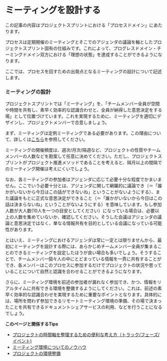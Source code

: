 # ミーティングを設計する

この記事の内容はプロジェクトスプリントにおける「プロセスドメイン」にあたります。

プロセスは定期開催のミーティングとそこでのアジェンダの議論を軸としたプロジェクトスプリント固有の仕組みです。これによって、プログレスドメイン・チーミングドメイン双方における「理想の状態」を達成することができるようになります。

ここでは、プロセスを回すための出発点となるミーティングの設計について記述します。

### **ミーティングの設計**

プロジェクトスプリントでは「ミーティング」を、「チームメンバー全員が空間や時間を共有し、素早く効率的な認識合わせと、全員が納得した意思決定をする場」として位置づけています。これを実現するために、ミーティングを適切にデザインし、プロジェクトメンバーで合意しましょう。

まず、ミーティングは定例ミーティングである必要があります。この理由について、詳しくは[こちら](../../../ja-v2.2.0/tips/3-1/)を参照してください。

ミーティングの開催頻度は、週次/月次/隔週など、プロジェクトの性質やチームメンバーの人数などを勘案して任意に決めてください。ただし、プロジェクトスプリントがプロジェクト推進メソッドであることを考えると、隔月以上の間隔でのミーティング開催は考えにくいでしょう。

なお、各ミーティングの参加者はアジェンダに応じて必要十分な程度でかまいません。ここでいう必要十分とは、アジェンダに関して網羅的に議論でき（＝「誰かがいないから今日はこの話ができないね」ということがないようにする）、また議論をもとに正式な意思決定ができること（＝「誰かがいないから今日はこの話は決まらないね」ということがないようにする）を意味しています。もし参加人数が大人数(10人を一つの目安としてください）になっている場合は、必要以上の人数を集めていないか、確認してください。そうした会議はアジェンダの議論と意思決定ではなく、単なる情報共有を目的としている会議になっている可能性があります。

とはいえ、ミーティングにおけるアジェンダは常に一定とは限りませんから、最初にミーティングを設計する際には、あらかじめチームメンバー全員が集まることのできるミーティングを設定したほうが良い場合も多いでしょう。そうすることで、チームメンバー個々人の中にとどまっている情報を一斉に共有することができ、各メンバーはこのプロセスに参加するだけでプロジェクトの状況や思っていることについて自然と認識を合わせることができるようになります。

さらに、ミーティング環境を前述の参加者が漏れなく参加でき、かつ、情報をリアルタイムに共有できる環境を整備するようにしてください。これは、前述の素早く効率的な認識合わせを実現するために重要なポイントとなります。具体的には、場所を問わず参加できるリモートミーティング環境の準備、その場で決まったことを共有できるドキュメントシェアサービスの利用、などを行うことになるでしょう。

**このページと関係するTips**

* [プロジェクトの時間軸を整理するための便利な考え方（トラック/フェーズ/イベント)](../../../ja-v2.2.0/tips/1-2/)
* [ミーティング環境についてのノウハウ](../../../ja-v2.2.0/tips/3-2-1/)
* [プロジェクトの環境整備](../../../ja-v2.2.0/tips/1-1/)
